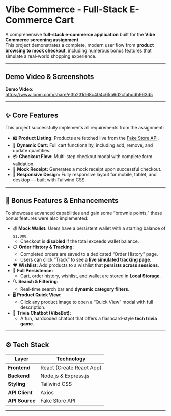 # Vibe Commerce - Full-Stack E-Commerce Cart

A comprehensive **full-stack e-commerce application** built for the **Vibe Commerce screening assignment**.  
This project demonstrates a complete, modern user flow from **product browsing to mock checkout**, including numerous bonus features that simulate a real-world shopping experience.

---

## Demo Video & Screenshots

**Demo Video:**  
https://www.loom.com/share/e3b231d68c404c65b6d2cfabddb963d5

---

## ✨ Core Features

This project successfully implements all requirements from the assignment:

- 🛍 **Product Listing:** Products are fetched live from the [Fake Store API](https://fakestoreapi.com/).  
- 🛒 **Dynamic Cart:** Full cart functionality, including add, remove, and update quantities.  
- 💳 **Checkout Flow:** Multi-step checkout modal with complete form validation.  
- 🧾 **Mock Receipt:** Generates a mock receipt upon successful checkout.  
- 📱 **Responsive Design:** Fully responsive layout for mobile, tablet, and desktop — built with Tailwind CSS.

---

## 🚀 Bonus Features & Enhancements

To showcase advanced capabilities and gain some “brownie points,” these bonus features were also implemented:

- 💰 **Mock Wallet:** Users have a persistent wallet with a starting balance of `$1,000`.  
  - Checkout is **disabled** if the total exceeds wallet balance.  
- 📋 **Order History & Tracking:**  
  - Completed orders are saved to a dedicated “Order History” page.  
  - Users can click “Track” to see a **live simulated tracking page**.  
- ❤️ **Wishlist:** Add products to a wishlist that **persists across sessions**.  
- 💾 **Full Persistence:**  
  - Cart, order history, wishlist, and wallet are stored in **Local Storage**.  
- 🔍 **Search & Filtering:**  
  - Real-time search bar and **dynamic category filters**.  
- 🖥 **Product Quick View:**  
  - Click any product image to open a “Quick View” modal with full description.  
- 💬 **Trivia Chatbot (VibeBot):**  
  - A fun, hardcoded chatbot that offers a flashcard-style **tech trivia game**.

---

## ⚙️ Tech Stack

| Layer | Technology |
|-------|-------------|
| **Frontend** | React (Create React App) |
| **Backend** | Node.js & Express.js |
| **Styling** | Tailwind CSS |
| **API Client** | Axios |
| **API Source** | [Fake Store API](https://fakestoreapi.com/) |

---

